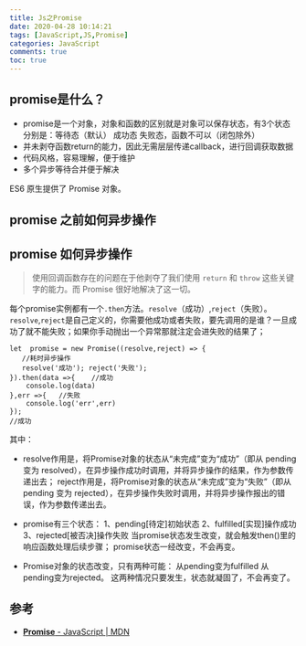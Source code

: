 ```yaml
---
title: Js之Promise
date: 2020-04-28 10:14:21
tags: [JavaScript,JS,Promise]
categories: JavaScript
comments: true
toc: true
---
```


## promise是什么？

- promise是一个对象，对象和函数的区别就是对象可以保存状态，有3个状态分别是：等待态（默认） 成功态 失败态，函数不可以（闭包除外）
- 并未剥夺函数return的能力，因此无需层层传递callback，进行回调获取数据
- 代码风格，容易理解，便于维护
- 多个异步等待合并便于解决

ES6 原生提供了 Promise 对象。

<!-- more -->

## promise 之前如何异步操作


## promise 如何异步操作

> 使用回调函数存在的问题在于他剥夺了我们使用 `return` 和 `throw` 这些关键字的能力。而 Promise 很好地解决了这一切。

每个promise实例都有一个`.then`方法。`resolve`（成功）,`reject`（失败）。
`resolve`,`reject`是自己定义的，你需要他成功或者失败，要先调用的是谁？一旦成功了就不能失败；如果你手动抛出一个异常那就注定会进失败的结果了；

``` JS
let  promise = new Promise((resolve,reject) => {
   //耗时异步操作
   resolve('成功'); reject('失败');
}).then(data =>{    //成功
    console.log(data)
},err =>{   //失败
    console.log('err',err)
});
//成功
```

其中：

- resolve作用是，将Promise对象的状态从“未完成”变为“成功”（即从 pending 变为 resolved），在异步操作成功时调用，并将异步操作的结果，作为参数传递出去；
  reject作用是，将Promise对象的状态从“未完成”变为“失败”（即从 pending 变为 rejected），在异步操作失败时调用，并将异步操作报出的错误，作为参数传递出去。

- promise有三个状态：
   1、pending[待定]初始状态
   2、fulfilled[实现]操作成功
   3、rejected[被否决]操作失败
   当promise状态发生改变，就会触发then()里的响应函数处理后续步骤；
   promise状态一经改变，不会再变。

- Promise对象的状态改变，只有两种可能：
   从pending变为fulfilled
   从pending变为rejected。
   这两种情况只要发生，状态就凝固了，不会再变了。



## 参考

- [**Promise** - JavaScript | MDN](https://developer.mozilla.org/en-US/docs/Web/JavaScript/Reference/Global_Objects/Promise)